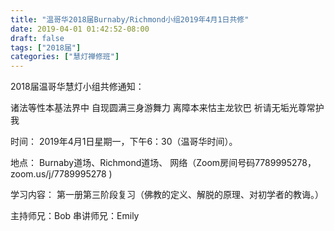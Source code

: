 ```yaml
---
title: "温哥华2018届Burnaby/Richmond小组2019年4月1日共修"
date: 2019-04-01 01:42:52-08:00
draft: false
tags: ["2018届"]
categories: ["慧灯禅修班"]
---
```

2018届温哥华慧灯小组共修通知：

诸法等性本基法界中
自现圆满三身游舞力
离障本来怙主龙钦巴
祈请无垢光尊常护我

时间：
2019年4月1日星期一，下午6：30（温哥华时间）。

地点：
Burnaby道场、Richmond道场、 网络（Zoom房间号码7789995278，zoom.us/j/7789995278 )

学习内容：
第一册第三阶段复习（佛教的定义、解脱的原理、对初学者的教诲。）

主持师兄：Bob
串讲师兄：Emily
